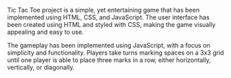 Tic Tac Toe project is a simple, yet entertaining game that has been implemented using HTML, CSS, and JavaScript. The user interface has been created using HTML and styled with CSS, making the game visually appealing and easy to use.

The gameplay has been implemented using JavaScript, with a focus on simplicity and functionality. Players take turns marking spaces on a 3x3 grid until one player is able to place three marks in a row, either horizontally, vertically, or diagonally.
